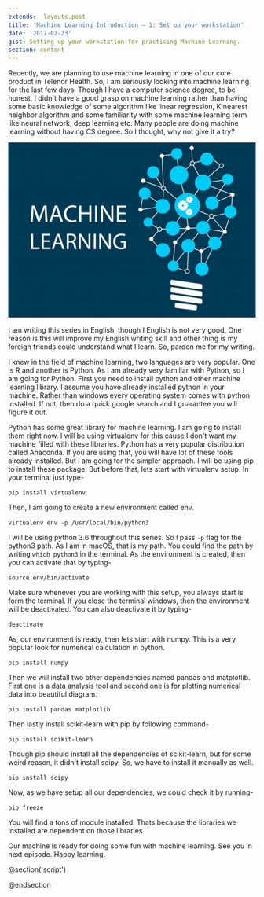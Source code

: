 ```yaml
---
extends: _layouts.post
title: 'Machine Learning Introduction – 1: Set up your workstation'
date: '2017-02-23'
gist: Setting up your workstation for practicing Machine Learning.
section: content
---
```


Recently, we are planning to use machine learning in one of our core product in Telenor Health. So, I am seriously looking into machine learning for the last few days. Though I have a computer science degree, to be honest, I didn't have a good grasp on machine learning rather than having some basic knowledge of some algorithm like linear regression, K nearest neighbor algorithm and some familiarity with some machine learning term like neural network, deep learning etc. Many people are doing machine learning without having CS degree. So I thought, why not give it a try?

![Machine Learning](/images/posts/machine_learning-1024x724.jpg)

I am writing this series in English, though I English is not very good. One reason is this will improve my English writing skill and other thing is my foreign friends could understand what I learn. So, pardon me for my writing.

I knew in the field of machine learning, two languages are very popular. One is R and another is Python. As I am already very familiar with Python, so I am going for Python. First you need to install python and other machine learning library. I assume you have already installed python in your machine. Rather than windows every operating system comes with python installed. If not, then do a quick google search and I guarantee you will figure it out.

Python has some great library for machine learning. I am going to install them right now. I will be using virtualenv for this cause I don't want my machine filled with these libraries. Python has a very popular distribution called Anaconda. If you are using that, you will have lot of these tools already installed. But I am going for the simpler approach. I will be using pip to install these package. But before that, lets start with virtualenv setup. In your terminal just type-

```
pip install virtualenv
```

Then, I am going to create a new environment called env.

```
virtualenv env -p /usr/local/bin/python3
```

I will be using python 3.6 throughout this series. So I pass `-p` flag for the python3 path. As I am in macOS, that is my path. You could find the path by writing `which python3` in the terminal. As the environment is created, then you can activate that by typing-

```
source env/bin/activate
```

Make sure whenever you are working with this setup, you always start is form the terminal. If you close the terminal windows, then the environment will be deactivated. You can also deactivate it by typing-

```
deactivate
```

As, our environment is ready, then lets start with numpy. This is a very popular look for numerical calculation in python.

```
pip install numpy
```

Then we will install two other dependencies named pandas and matplotlib. First one is a data analysis tool and second one is for plotting numerical data into beautiful diagram.

```
pip install pandas matplotlib
```

Then lastly install scikit-learn with pip by following command-

```
pip install scikit-learn
```

Though pip should install all the dependencies of scikit-learn, but for some weird reason, it didn't install scipy. So, we have to install it manually as well.

```
pip install scipy
```

Now, as we have setup all our dependencies, we could check it by running-

```
pip freeze
```

You will find a tons of module installed. Thats because the libraries we installed are dependent on those libraries.

Our machine is ready for doing some fun with machine learning. See you in next episode. Happy learning.

@section('script')

@endsection

